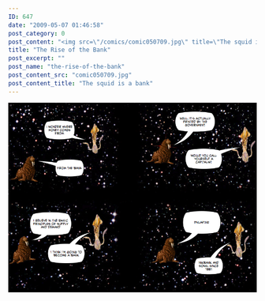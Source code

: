 ```yaml
---
ID: 647
date: "2009-05-07 01:46:58"
post_category: 0
post_content: "<img src=\"/comics/comic050709.jpg\" title=\"The squid is a bank\" />"
title: "The Rise of the Bank"
post_excerpt: ""
post_name: "the-rise-of-the-bank"
post_content_src: "comic050709.jpg"
post_content_title: "The squid is a bank"
---
```



[![The squid is a bank](/comics-hi-res/comic050709.jpg)](/comics-hi-res/comic050709.jpg "The squid is a bank")
